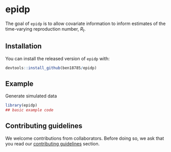 # epidp

The goal of `epidp` is to allow covariate information to inform estimates of the time-varying reproduction number, $R_t$.

## Installation

You can install the released version of `epidp` with:

``` r
devtools::install_github(ben18785/epidp)
```

## Example

Generate simulated data

``` r
library(epidp)
## basic example code
```

## Contributing guidelines
We welcome contributions from collaborators. Before doing so, we ask that you read
our [contributing guidelines](contributing-guidelines.md) section.
